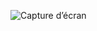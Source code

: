 ![Capture d’écran ](https://github.com/user-attachments/assets/38c1c18c-ff06-4790-b23a-4eb11a889906)
